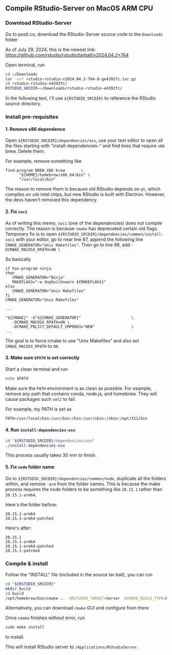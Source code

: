 ## Compile RStudio-Server on MacOS ARM CPU

### Download RStudio-Server

Go to posit.co, download the RStudio-Server source code to the `Downloads` folder

As of July 29, 2024, this is the newest link: https://github.com/rstudio/rstudio/tarball/v2024.04.2+764

Open terminal, run

```sh
cd ~/Downloads
tar -xvf rstudio-rstudio-v2024.04.2-764-0-ge4392fc.tar.gz
cd rstudio-rstudio-e4392fc/
RSTUDIO_SRCDIR=~/Downloads/rstudio-rstudio-e4392fc/
```

In the following text, I'll use `${RSTUDIO_SRCDIR}` to reference the RStudio source directory.

### Install pre-requisites

#### 1. Remove x86 dependence

Open `${RSTUDIO_SRCDIR}/dependencies/osx`, use your text editor to open all the files starting with "install-dependencies-" and find lines that require `x86` brew. Delete them.

For example, remove something like

```
find-program BREW_X86 brew       \
      "${HOME}/homebrew/x86_64/bin" \
      "/usr/local/bin"
```

The reason to remove them is because old RStudio depends on `qt`, which compiles on `x86` intel chips, but new RStudio is built with Electron. 
However, the devs haven't removed this dependency.

#### 2. Fix `soci`

As of writing this memo, `soci` (one of the dependencies) does not compile correctly. The reason is because `cmake` has deprecated certain old flags. 
Temporary fix is to open `${RSTUDIO_SRCDIR}/dependencies/common/install-soci` with your editor, go to near line 87, append the following line `CMAKE_GENERATOR="Unix Makefiles"`. 
Then go to line 98, add `-DCMAKE_MACOSX_RPATH=ON \`

So basically

```
if has-program ninja
then 
   CMAKE_GENERATOR="Ninja"
   MAKEFLAGS="-w dupbuild=warn ${MAKEFLAGS}"
else
   CMAKE_GENERATOR="Unix Makefiles"
fi
CMAKE_GENERATOR="Unix Makefiles"

...

"${CMAKE}" -G"${CMAKE_GENERATOR}"                      \
   -DCMAKE_MACOSX_RPATH=ON \
   -DCMAKE_POLICY_DEFAULT_CMP0063="NEW"                \
...
```

The goal is to force cmake to use "Unix Makefiles" and also set `CMAKE_MACOSX_RPATH` to `ON`.

#### 3. Make sure `$PATH` is set correctly

Start a clean terminal and run

```sh
echo $PATH
```

Make sure the `PATH` environment is as clean as possible. For example, remove any path that contains conda, node.js, and homebrew. They will cause packages such `xml2` to fail.

For example, my PATH is set as 

```sh
PATH=/usr/local/bin:/usr/bin:/bin:/usr/sbin:/sbin:/opt/X11/bin
```

#### 4. Run `install-dependencies-osx`

```sh
cd "${RSTUDIO_SRCDIR}/dependencies/osx"
./install-dependencies-osx
```

This process usually takes 30 min to finish.

#### 5. Fix `node` folder name

Go to `${RSTUDIO_SRCDIR}/dependencies/common/node`, duplicate all the folders within, and remove `-arm` from the folder names. This is because the make process requires the node folders to be something like `20.15.1` rather than `20.15.1-arm64`. 

Here's the folder before:

```
20.15.1-arm64
20.15.1-arm64-patched
```

Here's after:

```
20.15.1
20.15.1-arm64
20.15.1-arm64-patched
20.15.1-patched
```

### Compile & install

Follow the "INSTALL" file (included in the source tar ball), you can run

```sh
cd "${RSTUDIO_SRCDIR}"
mkdir build
cd build
/opt/homebrew/bin/cmake .. -DRSTUDIO_TARGET=Server -DCMAKE_BUILD_TYPE=Release -DCMAKE_INSTALL_PREFIX=/Applications/RStudioServer
```

Alternatively, you can download `cmake` GUI and configure from there

Once `cmake` finishes without error, run

```sh
sudo make install
```

to install.

This will install RStudio server to `/Applications/RStudioServer`. 
